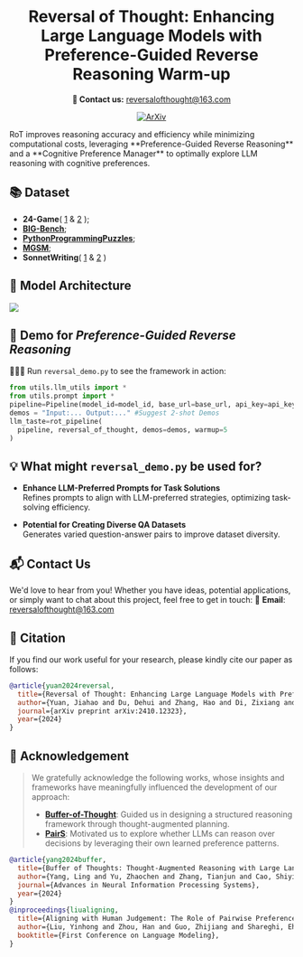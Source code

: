 <h1 align="center"> Reversal of Thought: Enhancing Large Language Models with Preference-Guided Reverse Reasoning Warm-up </h1>
<p align="center"> <strong>💌 Contact us:</strong> <a href="mailto:reversalofthought@163.com">reversalofthought@163.com</a> </p>
<p align='center'>
<a href="https://arxiv.org/pdf/2410.12323"><img src="https://img.shields.io/badge/arXiv-2410.12323-b31b1b.svg" alt="ArXiv"></a>
</p>
RoT improves reasoning accuracy and efficiency while minimizing computational costs, leveraging **Preference-Guided Reverse Reasoning** and a **Cognitive Preference Manager** to optimally explore LLM reasoning with cognitive preferences.

## 📚 Dataset
- **24-Game**( [1](https://github.com/princeton-nlp/tree-of-thought-llm) & [2](https://huggingface.co/datasets/nlile/24-game) );
- [**BIG-Bench**](https://github.com/google/BIG-bench);
- [**PythonProgrammingPuzzles**](https://github.com/microsoft/PythonProgrammingPuzzles);
- [**MGSM**](https://github.com/google-research/url-nlp/tree/main/mgsm);
- **SonnetWriting**( [1](https://huggingface.co/datasets/turingmachine/meta-prompting/viewer/default/SonnetWriting) & [2](https://github.com/iljones00/Shakespearean-Sonnets-GPT) )
## 🧩 Model Architecture
<img src="./asset/Reversal_Of_Thought.png">

## 🚀 Demo for _Preference-Guided Reverse Reasoning_
🎉🎉🎉 Run `reversal_demo.py` to see the framework in action:
```python
from utils.llm_utils import *
from utils.prompt import *
pipeline=Pipeline(model_id=model_id, base_url=base_url, api_key=api_key, prob=True)
demos = "Input:... Output:..." #Suggest 2-shot Demos
llm_taste=rot_pipeline( 
  pipeline, reversal_of_thought, demos=demos, warmup=5
)
```
## 💡 What might `reversal_demo.py` be used for?
- **Enhance LLM-Preferred Prompts for Task Solutions**  
  Refines prompts to align with LLM-preferred strategies, optimizing task-solving efficiency.

- **Potential for Creating Diverse QA Datasets**  
  Generates varied question-answer pairs to improve dataset diversity.

## 📬 Contact Us
We'd love to hear from you! Whether you have ideas, potential applications, or simply want to chat about this project, feel free to get in touch:
💌 **Email**: [reversalofthought@163.com](mailto:reversalofthought@163.com)

## 📖 Citation
If you find our work useful for your research, please kindly cite our paper as follows:
```bibtex
@article{yuan2024reversal,
  title={Reversal of Thought: Enhancing Large Language Models with Preference-Guided Reverse Reasoning Warm-up},
  author={Yuan, Jiahao and Du, Dehui and Zhang, Hao and Di, Zixiang and Naseem, Usman},
  journal={arXiv preprint arXiv:2410.12323},
  year={2024}
}
```

## 🙏 Acknowledgement

>We gratefully acknowledge the following works, whose insights and frameworks have meaningfully influenced the development of our approach:
>- [**Buffer-of-Thought**](https://github.com/YangLing0818/buffer-of-thought-llm): Guided us in designing a structured reasoning framework through thought-augmented planning.
>- [**PairS**](https://github.com/cambridgeltl/PairS): Motivated us to explore whether LLMs can reason over decisions by leveraging their own learned preference patterns.
```bibtex
@article{yang2024buffer,
  title={Buffer of Thoughts: Thought-Augmented Reasoning with Large Language Models},
  author={Yang, Ling and Yu, Zhaochen and Zhang, Tianjun and Cao, Shiyi and Xu, Minkai and Zhang, Wentao and Gonzalez, Joseph E and Cui, Bin},
  journal={Advances in Neural Information Processing Systems},
  year={2024}
}
@inproceedings{liualigning,
  title={Aligning with Human Judgement: The Role of Pairwise Preference in Large Language Model Evaluators},
  author={Liu, Yinhong and Zhou, Han and Guo, Zhijiang and Shareghi, Ehsan and Vuli{\'c}, Ivan and Korhonen, Anna and Collier, Nigel},
  booktitle={First Conference on Language Modeling},
}
```
